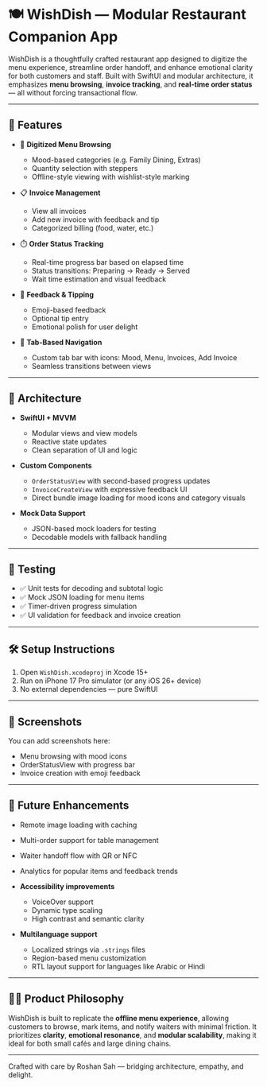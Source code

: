 # 🍽️ WishDish — Modular Restaurant Companion App

WishDish is a thoughtfully crafted restaurant app designed to digitize the menu experience, streamline order handoff, and enhance emotional clarity for both customers and staff. Built with SwiftUI and modular architecture, it emphasizes **menu browsing**, **invoice tracking**, and **real-time order status** — all without forcing transactional flow.

---

## 🚀 Features

- 🧾 **Digitized Menu Browsing**
  - Mood-based categories (e.g. Family Dining, Extras)
  - Quantity selection with steppers
  - Offline-style viewing with wishlist-style marking

- 📋 **Invoice Management**
  - View all invoices
  - Add new invoice with feedback and tip
  - Categorized billing (food, water, etc.)

- ⏱️ **Order Status Tracking**
  - Real-time progress bar based on elapsed time
  - Status transitions: Preparing → Ready → Served
  - Wait time estimation and visual feedback

- 💬 **Feedback & Tipping**
  - Emoji-based feedback
  - Optional tip entry
  - Emotional polish for user delight

- 🧭 **Tab-Based Navigation**
  - Custom tab bar with icons: Mood, Menu, Invoices, Add Invoice
  - Seamless transitions between views

---

## 🧱 Architecture

- **SwiftUI + MVVM**
  - Modular views and view models
  - Reactive state updates
  - Clean separation of UI and logic

- **Custom Components**
  - `OrderStatusView` with second-based progress updates
  - `InvoiceCreateView` with expressive feedback UI
  - Direct bundle image loading for mood icons and category visuals

- **Mock Data Support**
  - JSON-based mock loaders for testing
  - Decodable models with fallback handling

---

## 🧪 Testing

- ✅ Unit tests for decoding and subtotal logic  
- ✅ Mock JSON loading for menu items  
- ✅ Timer-driven progress simulation  
- ✅ UI validation for feedback and invoice creation

---

## 🛠️ Setup Instructions

1. Open `WishDish.xcodeproj` in Xcode 15+
2. Run on iPhone 17 Pro simulator (or any iOS 26+ device)
3. No external dependencies — pure SwiftUI

---

## 📸 Screenshots

You can add screenshots here:
- Menu browsing with mood icons  
- OrderStatusView with progress bar  
- Invoice creation with emoji feedback

---

## 🧭 Future Enhancements

- Remote image loading with caching  
- Multi-order support for table management  
- Waiter handoff flow with QR or NFC  
- Analytics for popular items and feedback trends  
- **Accessibility improvements**  
  - VoiceOver support  
  - Dynamic type scaling  
  - High contrast and semantic clarity

- **Multilanguage support**  
  - Localized strings via `.strings` files  
  - Region-based menu customization  
  - RTL layout support for languages like Arabic or Hindi


---

## 👨‍🍳 Product Philosophy

WishDish is built to replicate the **offline menu experience**, allowing customers to browse, mark items, and notify waiters with minimal friction. It prioritizes **clarity**, **emotional resonance**, and **modular scalability**, making it ideal for both small cafés and large dining chains.

---

Crafted with care by Roshan Sah — bridging architecture, empathy, and delight.






